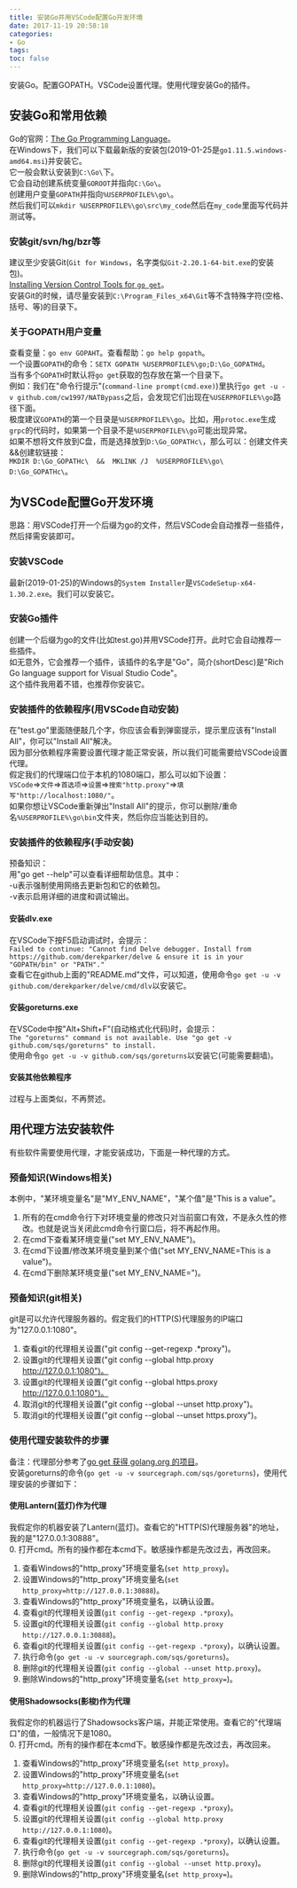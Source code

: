 ```yaml
---
title: 安装Go并用VSCode配置Go开发环境
date: 2017-11-19 20:58:18
categories:
- Go
tags:
toc: false
---
```

安装Go。配置GOPATH。VSCode设置代理。使用代理安装Go的插件。  
<!-- more -->

## 安装Go和常用依赖
Go的官网：[The Go Programming Language](https://golang.org/)。  
在Windows下，我们可以下载最新版的安装包(2019-01-25是`go1.11.5.windows-amd64.msi`)并安装它。  
它一般会默认安装到`C:\Go\`下。  
它会自动创建系统变量`GOROOT`并指向`C:\Go\`。  
创建用户变量`GOPATH`并指向`%USERPROFILE%\go\`。  
然后我们可以`mkdir %USERPROFILE%\go\src\my_code`然后在`my_code`里面写代码并测试等。  

### 安装git/svn/hg/bzr等
建议至少安装Git(`Git for Windows`，名字类似`Git-2.20.1-64-bit.exe`的安装包)。  
[Installing Version Control Tools for `go get`](https://golang.org/s/gogetcmd)。  
安装Git的时候，请尽量安装到`C:\Program_Files_x64\Git`等不含特殊字符(空格、括号、等)的目录下。  

### 关于GOPATH用户变量
查看变量：`go env GOPAHT`。查看帮助：`go help gopath`。  
一个设置`GOPATH`的命令：`SETX GOPATH %USERPROFILE%\go;D:\Go_GOPATHd`。  
当有多个`GOPATH`时默认将`go get`获取的包存放在第一个目录下。  
例如：我们在"命令行提示"(`command-line prompt(cmd.exe)`)里执行`go get -u -v github.com/cw1997/NATBypass`之后，会发现它们出现在`%USERPROFILE%\go`路径下面。  
极度建议`GOPATH`的第一个目录是`%USERPROFILE%\go`。比如，用`protoc.exe`生成`grpc`的代码时，如果第一个目录不是`%USERPROFILE%\go`可能出现异常。  
如果不想将文件放到C盘，而是选择放到`D:\Go_GOPATHc\`，那么可以：创建文件夹&&创建软链接：  
`MKDIR D:\Go_GOPATHc\  &&  MKLINK /J  %USERPROFILE%\go\  D:\Go_GOPATHc\`。  

## 为VSCode配置Go开发环境  
思路：用VSCode打开一个后缀为go的文件，然后VSCode会自动推荐一些插件，然后择需安装即可。  

### 安装VSCode
最新(2019-01-25)的Windows的`System Installer`是`VSCodeSetup-x64-1.30.2.exe`。我们可以安装它。  

### 安装Go插件  
创建一个后缀为go的文件(比如test.go)并用VSCode打开。此时它会自动推荐一些插件。  
如无意外，它会推荐一个插件，该插件的名字是"Go"，简介(shortDesc)是"Rich Go language support for Visual Studio Code"。  
这个插件我用着不错，也推荐你安装它。  

### 安装插件的依赖程序(用VSCode自动安装)
在"test.go"里面随便敲几个字，你应该会看到弹窗提示，提示里应该有"Install All"，你可以"Install All"解决。  
因为部分依赖程序需要设置代理才能正常安装，所以我们可能需要给VSCode设置代理。  
假定我们的代理端口位于本机的1080端口，那么可以如下设置：  
`VSCode`=>`文件`=>`首选项`=>`设置`=>`搜索"http.proxy"`=>`填写"http://localhost:1080/"`。  
如果你想让VSCode重新弹出"Install All"的提示，你可以删除/重命名`%USERPROFILE%\go\bin`文件夹，然后你应当能达到目的。  

### 安装插件的依赖程序(手动安装)  
预备知识：  
用"go get --help"可以查看详细帮助信息。其中：  
-u表示强制使用网络去更新包和它的依赖包。  
-v表示启用详细的进度和调试输出。  

#### 安装dlv.exe  
在VSCode下按F5启动调试时，会提示：  
`Failed to continue: "Cannot find Delve debugger. Install from https://github.com/derekparker/delve & ensure it is in your "GOPATH/bin" or "PATH"."`  
查看它在github上面的"README.md"文件，可以知道，使用命令`go get -u -v github.com/derekparker/delve/cmd/dlv`以安装它。  

#### 安装goreturns.exe  
在VSCode中按"Alt+Shift+F"(自动格式化代码)时，会提示：  
`The "goreturns" command is not available. Use "go get -v github.com/sqs/goreturns" to install.`  
使用命令`go get -u -v github.com/sqs/goreturns`以安装它(可能需要翻墙)。  

#### 安装其他依赖程序
过程与上面类似，不再赘述。  

## 用代理方法安装软件  
有些软件需要使用代理，才能安装成功，下面是一种代理的方式。  

### 预备知识(Windows相关)  
本例中，"某环境变量名"是"MY_ENV_NAME"，"某个值"是"This is a value"。  
1. 所有的在cmd命令行下对环境变量的修改只对当前窗口有效，不是永久性的修改。也就是说当关闭此cmd命令行窗口后，将不再起作用。  
2. 在cmd下查看某环境变量("set MY_ENV_NAME")。  
3. 在cmd下设置/修改某环境变量到某个值("set MY_ENV_NAME=This is a value")。  
4. 在cmd下删除某环境变量("set MY_ENV_NAME=")。  

### 预备知识(git相关)  
git是可以允许代理服务器的。假定我们的HTTP(S)代理服务的IP端口为"127.0.0.1:1080"。  
1. 查看git的代理相关设置("git config --get-regexp .*proxy")。  
2. 设置git的代理相关设置("git config --global  http.proxy http://127.0.0.1:1080")。  
3. 设置git的代理相关设置("git config --global https.proxy http://127.0.0.1:1080")。  
4. 取消git的代理相关设置("git config --global --unset  http.proxy")。  
5. 取消git的代理相关设置("git config --global --unset https.proxy")。  

### 使用代理安装软件的步骤  
备注：代理部分参考了[go get 获得 golang.org 的项目](https://www.cnblogs.com/ghj1976/p/5087049.html)。  
安装goreturns的命令(`go get -u -v sourcegraph.com/sqs/goreturns`)，使用代理安装的步骤如下：  

#### 使用Lantern(蓝灯)作为代理  
我假定你的机器安装了Lantern(蓝灯)。查看它的"HTTP(S)代理服务器"的地址，我的是"127.0.0.1:30888"。  
0. 打开cmd。所有的操作都在本cmd下。敏感操作都是先改过去，再改回来。  
1. 查看Windows的"http_proxy"环境变量名(`set http_proxy`)。  
2. 设置Windows的"http_proxy"环境变量名(`set http_proxy=http://127.0.0.1:30888`)。  
3. 查看Windows的"http_proxy"环境变量名，以确认设置。  
4. 查看git的代理相关设置(`git config --get-regexp .*proxy`)。  
5. 设置git的代理相关设置(`git config --global http.proxy http://127.0.0.1:30888`)。  
6. 查看git的代理相关设置(`git config --get-regexp .*proxy`)，以确认设置。  
7. 执行命令(`go get -u -v sourcegraph.com/sqs/goreturns`)。  
8.  删除git的代理相关设置(`git config --global --unset http.proxy`)。  
9. 删除Windows的"http_proxy"环境变量名(`set http_proxy=`)。  

#### 使用Shadowsocks(影梭)作为代理  
我假定你的机器运行了Shadowsocks客户端，并能正常使用。查看它的"代理端口"的值，一般情况下是1080。  
0. 打开cmd。所有的操作都在本cmd下。敏感操作都是先改过去，再改回来。  
1. 查看Windows的"http_proxy"环境变量名(`set http_proxy`)。  
2. 设置Windows的"http_proxy"环境变量名(`set http_proxy=http://127.0.0.1:1080`)。  
3. 查看Windows的"http_proxy"环境变量名，以确认设置。  
4. 查看git的代理相关设置(`git config --get-regexp .*proxy`)。  
5. 设置git的代理相关设置(`git config --global http.proxy http://127.0.0.1:1080`)。  
6. 查看git的代理相关设置(`git config --get-regexp .*proxy`)，以确认设置。  
7. 执行命令(`go get -u -v sourcegraph.com/sqs/goreturns`)。  
8.  删除git的代理相关设置(`git config --global --unset http.proxy`)。  
9. 删除Windows的"http_proxy"环境变量名(`set http_proxy=`)。  
